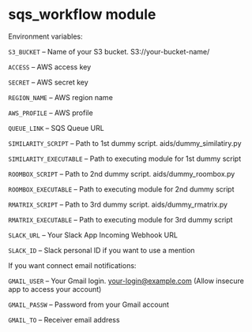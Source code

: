# sqs_workflow module

Environment variables:

```S3_BUCKET```  – Name of your S3 bucket. S3://your-bucket-name/

```ACCESS``` – AWS access key

```SECRET``` – AWS secret key

```REGION_NAME``` – AWS region name

```AWS_PROFILE``` – AWS profile

```QUEUE_LINK``` – SQS Queue URL

```SIMILARITY_SCRIPT``` – Path to 1st dummy script. aids/dummy_similatiry.py

```SIMILARITY_EXECUTABLE``` – Path to executing module for 1st dummy script

```ROOMBOX_SCRIPT``` – Path to 2nd dummy script. aids/dummy_roombox.py

```ROOMBOX_EXECUTABLE```  – Path to executing module for 2nd dummy script

```RMATRIX_SCRIPT``` – Path to 3rd dummy script. aids/dummy_rmatrix.py

```RMATRIX_EXECUTABLE``` – Path to executing module for 3rd dummy script

```SLACK_URL``` – Your Slack App Incoming Webhook URL

```SLACK_ID``` – Slack personal ID if you want to use a mention

If you want connect email notifications:

```GMAIL_USER``` – Your Gmail login. your-login@example.com (Allow insecure app to access your account)

```GMAIL_PASSW``` – Password from your Gmail account

```GMAIL_TO``` – Receiver email address
